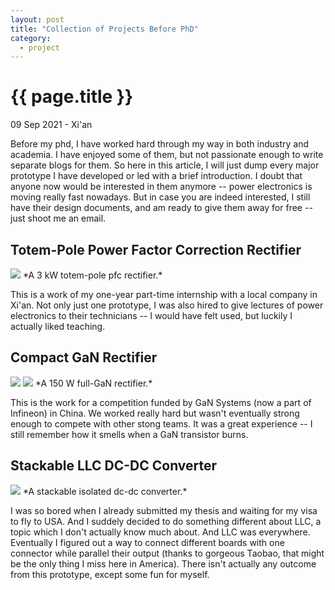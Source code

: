 ```yaml
---
layout: post
title: "Collection of Projects Before PhD"
category: 
  - project
---
```


{{ page.title }}
================

<p class="meta">09 Sep 2021 - Xi'an</p>
Before my phd, I have worked hard through my way in both industry and academia. I have enjoyed some of them, but not passionate enough to write separate blogs for them. So here in this article, I will just dump every major prototype I have developed or led with a brief introduction. I doubt that anyone now would be interested in them anymore -- power electronics is moving really fast nowadays. But in case you are indeed interested, I still have their design documents, and am ready to give them away for free -- just shoot me an email.

## Totem-Pole Power Factor Correction Rectifier
<img src="/images/posts/industrial_experience/SiC_totem_pole_prototype_Aside.png">
*A 3 kW totem-pole pfc rectifier.*

This is a work of my one-year part-time internship with a local company in Xi'an. Not only just one prototype, I was also hired to give lectures of power electronics to their technicians -- I would have felt used, but luckily I actually liked teaching.

## Compact GaN Rectifier
<img src="/images/posts/industrial_experience/GaN_totem_pole_prototype_Aside.png">
<img src="/images/posts/industrial_experience/GaN_totem_pole_prototype_Bside.png">
*A 150 W full-GaN rectifier.*

This is the work for a competition funded by GaN Systems (now a part of Infineon) in China. We worked really hard but wasn't eventually strong enough to compete with other stong teams. It was a great experience -- I still remember how it smells when a GaN transistor burns. 

## Stackable LLC DC-DC Converter
<img src="/images/posts/industrial_experience/llc_stackable.png">
*A stackable isolated dc-dc converter.*

I was so bored when I already submitted my thesis and waiting for my visa to fly to USA. And I suddely decided to do something different about LLC, a topic which I don't actually know much about. And LLC was everywhere. Eventually I figured out a way to connect different boards with one connector while parallel their output (thanks to gorgeous Taobao, that might be the only thing I miss here in America). There isn't actually any outcome from this prototype, except some fun for myself.

